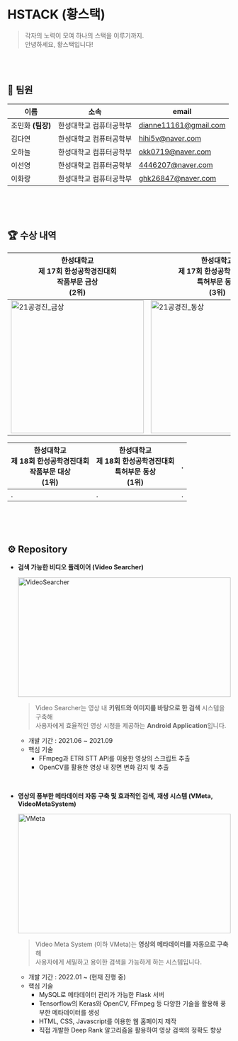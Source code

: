 # HSTACK (황스택)

> 각자의 노력이 모여 하나의 스택을 이루기까지. <br/>
> 안녕하세요, 황스택입니다!

<br/>
<br/>

## 👩 팀원

| 이름 | 소속 | email |
| --- | --- | --- |
| 조민화 <b>(팀장)</b> | 한성대학교 컴퓨터공학부 | dianne11161@gmail.com |
| 김다연 | 한성대학교 컴퓨터공학부 | hihi5v@naver.com |
| 오하늘 | 한성대학교 컴퓨터공학부 | okk0719@naver.com |
| 이선영 | 한성대학교 컴퓨터공학부 | 4446207@naver.com |
| 이화랑 | 한성대학교 컴퓨터공학부 | ghk26847@naver.com |

<br/>
<br/>
<br/>

## 🏆 수상 내역

| 한성대학교 <br/> 제 17회 한성공학경진대회 <br/> 작품부문 금상 <br/> (2위) | 한성대학교 <br/> 제 17회 한성공학경진대회 <br/> 특허부문 동상 <br/> (3위) | 2022 한성대학교 <br/> 컴퓨터공학부 캡스톤디자인 발표회 <br/>모바일분야 최우수상 <br/> (1위) |
| --- | --- | --- |
| <img src="https://user-images.githubusercontent.com/73868349/187857608-bcec835a-76bb-4b24-ac3f-94292126b639.jpg" alt="21공경진_금상" width = "300"/> | <img src="https://user-images.githubusercontent.com/73868349/187857543-cfef093d-e940-4810-8463-c7f7a267d05a.jpg" alt="21공경진_동상" width = "300"/> | <img src="https://user-images.githubusercontent.com/73868349/187857473-778ddd63-96d4-4bc7-98ac-e1ce692a7239.jpg" alt="22캡스톤" width = "300"/> |

| 한성대학교 <br/> 제 18회 한성공학경진대회 <br/> 작품부문 대상 <br/> (1위) | 한성대학교 <br/> 제 18회 한성공학경진대회 <br/> 특허부문 동상 <br/> (1위) | . |
| --- | --- | --- |
| . | . | . |

<br/>
<br/>
<br/>


## ⚙ Repository

- **검색 가능한 비디오 플레이어 (Video Searcher)**
    
    [<img src="https://user-images.githubusercontent.com/73868349/187857334-510a3c9f-5667-46f8-bbd3-a80be5d59d63.jpg" alt="VideoSearcher"
 width = "480" height="270" />](https://github.com/HSTACK-2022/VideoSearcher)
    
    > Video Searcher는 영상 내 <b>키워드와 이미지를 바탕으로 한 검색</b> 시스템을 구축해<br/>
    > 사용자에게 효율적인 영상 시청을 제공하는 <b>Android Application</b>입니다.

    
    - 개발 기간 : 2021.06 ~ 2021.09
    - 핵심 기술
        - FFmpeg과 ETRI STT API를 이용한 영상의 스크립트 추출
        - OpenCV를 활용한 영상 내 장면 변화 감지 및 추출
        
<br/>

- **영상의 풍부한 메타데이터 자동 구축 및 효과적인 검색, 재생 시스템 (VMeta, VideoMetaSystem)**
    
    [<img src="https://user-images.githubusercontent.com/73868349/171586152-85d907ca-51e4-4186-998c-c3c808e651e2.jpg" alt="VMeta"
 width = "480" height="270" />](https://github.com/HSTACK-2022/VideoMetaSystem)
    
    > Video Meta System (이하 VMeta)는 <b>영상의 메타데이터를 자동으로 구축</b>해<br/>
    > 사용자에게 세밀하고 용이한 검색을 가능하게 하는 시스템입니다.
    
    
    - 개발 기간 : 2022.01 ~ (현재 진행 중)
    - 핵심 기술
        - MySQL로 메타데이터 관리가 가능한 Flask 서버
        - Tensorflow의 Keras와 OpenCV, FFmpeg 등 다양한 기술을 활용해 풍부한 메타데이터를 생성
        - HTML, CSS, Javascript를 이용한 웹 홈페이지 제작
        - 직접 개발한 Deep Rank 알고리즘을 활용하여 영상 검색의 정확도 향상
